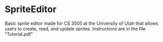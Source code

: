# SpriteEditor
Basic sprite editor made for CS 3505 at the University of Utah that allows users to create, read, and update sprites. Instructions are in the file "Tutorial.pdf"
